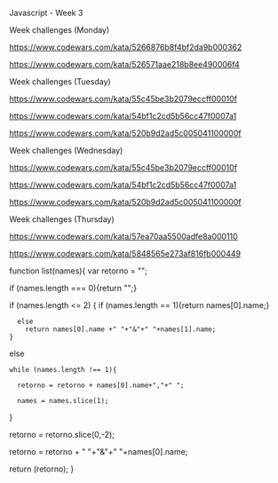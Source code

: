 Javascript - Week 3

Week challenges (Monday) 

https://www.codewars.com/kata/5266876b8f4bf2da9b000362

https://www.codewars.com/kata/526571aae218b8ee490006f4

Week challenges (Tuesday) 

https://www.codewars.com/kata/55c45be3b2079eccff00010f

https://www.codewars.com/kata/54bf1c2cd5b56cc47f0007a1

https://www.codewars.com/kata/520b9d2ad5c005041100000f

Week challenges (Wednesday)

https://www.codewars.com/kata/55c45be3b2079eccff00010f

https://www.codewars.com/kata/54bf1c2cd5b56cc47f0007a1

https://www.codewars.com/kata/520b9d2ad5c005041100000f

Week challenges (Thursday) 

https://www.codewars.com/kata/57ea70aa5500adfe8a000110

https://www.codewars.com/kata/5848565e273af816fb000449

function list(names){
  var retorno = "";
  
  if (names.length === 0){return "";}
  
  if (names.length <= 2)
    {
      if (names.length == 1){return names[0].name;}
      
      else
        return names[0].name +" "+"&"+" "+names[1].name;
    }
  else
  
    while (names.length !== 1){
    
      retorno = retorno + names[0].name+","+" ";
      
      names = names.slice(1);
  }
  
  retorno = retorno.slice(0,-2);
  
  retorno = retorno + " "+"&"+" "+names[0].name;
  
  return (retorno);
}


